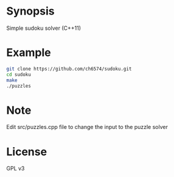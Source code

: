 # Synopsis
Simple sudoku solver (C++11)

# Example
```bash
git clone https://github.com/ch6574/sudoku.git
cd sudoku
make
./puzzles
```

# Note
Edit src/puzzles.cpp file to change the input to the puzzle solver

# License
GPL v3
